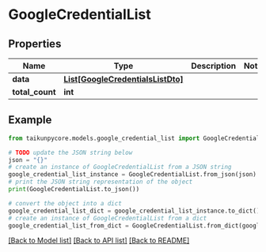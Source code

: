 # GoogleCredentialList


## Properties

Name | Type | Description | Notes
------------ | ------------- | ------------- | -------------
**data** | [**List[GoogleCredentialsListDto]**](GoogleCredentialsListDto.md) |  | 
**total_count** | **int** |  | 

## Example

```python
from taikunpycore.models.google_credential_list import GoogleCredentialList

# TODO update the JSON string below
json = "{}"
# create an instance of GoogleCredentialList from a JSON string
google_credential_list_instance = GoogleCredentialList.from_json(json)
# print the JSON string representation of the object
print(GoogleCredentialList.to_json())

# convert the object into a dict
google_credential_list_dict = google_credential_list_instance.to_dict()
# create an instance of GoogleCredentialList from a dict
google_credential_list_from_dict = GoogleCredentialList.from_dict(google_credential_list_dict)
```
[[Back to Model list]](../README.md#documentation-for-models) [[Back to API list]](../README.md#documentation-for-api-endpoints) [[Back to README]](../README.md)


